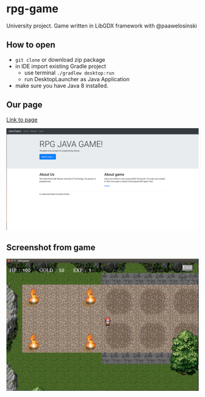 # rpg-game

University project. Game written in LibGDX framework with @paawelosinski

## How to open
* `git clone` or download zip package
* in IDE import existing Gradle project
  * use terminal `./gradlew desktop:run`
  * run DesktopLauncher as Java Application
* make sure you have Java 8 installed.


## Our page 

[Link to page](https://paawel97.webd.pro/index.php)

![page](images/page.png)

## Screenshot from game

![game](images/game.png)
